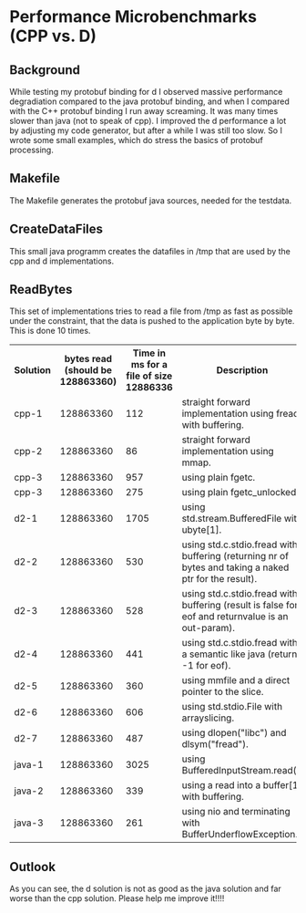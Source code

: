 Performance Microbenchmarks (CPP vs. D)
=======================================

Background
----------
While testing my protobuf binding for d I observed massive performance degradiation compared to the java protobuf binding, and
when I compared with the C++ protobuf binding I run away screaming. It was many times slower than java (not to speak of cpp).
I improved the d performance a lot by adjusting my code generator, but after a while I was still too slow.
So I wrote some small examples, which do stress the basics of protobuf processing.

Makefile
--------
The Makefile generates the protobuf java sources, needed for the testdata.

CreateDataFiles
---------------
This small java programm creates the datafiles in /tmp that are used by the cpp and d implementations.


ReadBytes
---------
This set of implementations tries to read a file from /tmp as fast as possible under the constraint, that
the data is pushed to the application byte by byte. This is done 10 times.

<table>
  <tr>
    <th>Solution</th>
    <th>bytes read (should be 128863360)</th>
    <th>Time in ms for a file of size 12886336</th>
    <th>Description</th>
  </tr>
  <tr><td>cpp-1</td><td>128863360</td><td>112</td><td>straight forward implementation using fread with buffering.</td></tr>
  <tr><td>cpp-2</td><td>128863360</td><td>86</td><td>straight forward implementation using mmap.</td></tr>
  <tr><td>cpp-3</td><td>128863360</td><td>957</td><td>using plain fgetc.</td></tr>
  <tr><td>cpp-3</td><td>128863360</td><td>275</td><td>using plain fgetc_unlocked.</td></tr>
  <tr><td>d2-1</td><td>128863360</td><td>1705</td><td>using std.stream.BufferedFile with ubyte[1].</td></tr>
  <tr><td>d2-2</td><td>128863360</td><td>530</td><td>using std.c.stdio.fread with buffering (returning nr of bytes and taking a naked ptr for the result).</td></tr>
  <tr><td>d2-3</td><td>128863360</td><td>528</td><td>using std.c.stdio.fread with buffering (result is false for eof and returnvalue is an out-param).</td></tr>
  <tr><td>d2-4</td><td>128863360</td><td>441</td><td>using std.c.stdio.fread with a semantic like java (return -1 for eof).</td></tr>
  <tr><td>d2-5</td><td>128863360</td><td>360</td><td>using mmfile and a direct pointer to the slice.</td></tr>
  <tr><td>d2-6</td><td>128863360</td><td>606</td><td>using std.stdio.File with arrayslicing.</td></tr>
  <tr><td>d2-7</td><td>128863360</td><td>487</td><td>using dlopen("libc") and dlsym("fread").</td></tr>
  <tr><td>java-1</td><td>128863360</td><td>3025</td><td>using BufferedInputStream.read().</td></tr>
  <tr><td>java-2</td><td>128863360</td><td>339</td><td>using a read into a buffer[1] with buffering.</td></tr>
  <tr><td>java-3</td><td>128863360</td><td>261</td><td>using nio and terminating with BufferUnderflowException.</td></tr>
</table>

Outlook
-------
As you can see, the d solution is not as good as the java solution and far worse than the cpp solution. Please help me improve it!!!!
